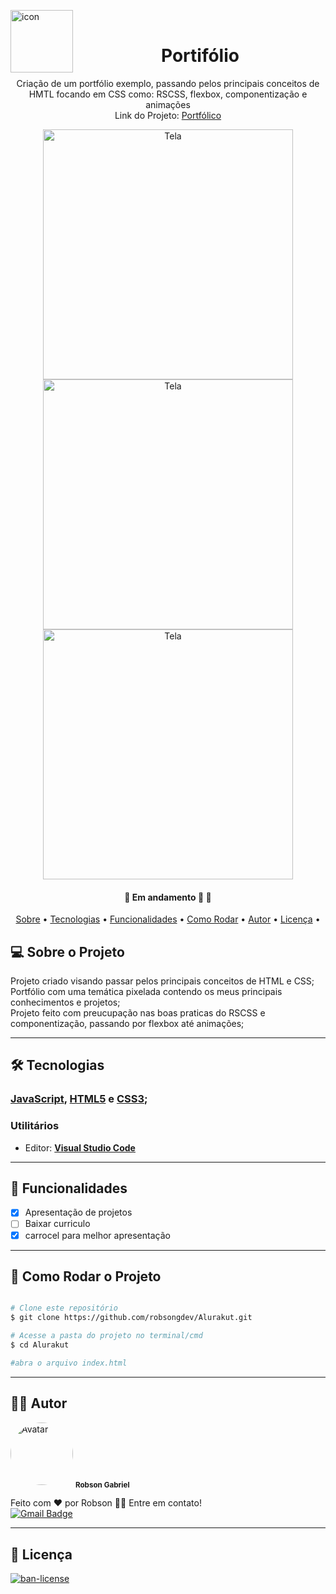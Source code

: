 <img alt="icon" title="#icon" src="https://i.imgur.com/O14s0Df.png" width="100px" align = "left"> <br>
<h1 align="center"> Portifólio </h1>

<p align="center"> 
  Criação de um portfólio exemplo, passando pelos principais conceitos de HMTL focando em CSS como: RSCSS, flexbox, componentização e animações
  <br/>
  Link do Projeto: <a href="https://robsongdev.github.io/portifolio/" >Portfólico</a>
</p>


<p align="center">
  <img alt="Tela" title="#Tela" src="https://imgur.com/UJjmdz1.png" width="400px">

  <img alt="Tela" title="#Tela" src="https://imgur.com/pmyEkJl.png" width="400px">
  
  <img alt="Tela" title="#Tela" src="https://imgur.com/nW8cTL1.png" width="400px">
</p>


<h4 align="center"> 
	🚧  Em andamento 🚀 🚧
</h4>

<p align="center">
  <a href="#-sobre-o-projeto">Sobre</a> •
  <a href="#-tecnologias">Tecnologias</a> •
  <a href="#-funcionalidades">Funcionalidades</a> •
  <a href="#-como-rodar-o-projeto">Como Rodar</a> •
  <a href="#-autor">Autor</a> •
  <a href="#-licença">Licença</a> •
  
</p>


## 💻 Sobre o Projeto

  Projeto criado visando passar pelos principais conceitos de HTML e CSS;<br/>
  Portfólio com uma temática pixelada contendo os meus principais conhecimentos e projetos;<br/>
  Projeto feito com preucupação nas boas praticas do RSCSS e componentização, passando por flexbox até animações;<br/>
  
  
---

## 🛠 Tecnologias

### [JavaScript](https://www.javascript.com/), [HTML5](https://developer.mozilla.org/pt-BR/docs/Web/HTML) e [CSS3](https://developer.mozilla.org/pt-BR/docs/Web/CSS);
  

### **Utilitários**

-   Editor:  **[Visual Studio Code](https://code.visualstudio.com/)**
---

## 📝 Funcionalidades

- [x] Apresentação de projetos
- [ ] Baixar curriculo
- [x] carrocel para melhor apresentação
---

## 🎲 Como Rodar o Projeto


```bash

# Clone este repositório
$ git clone https://github.com/robsongdev/Alurakut.git

# Acesse a pasta do projeto no terminal/cmd
$ cd Alurakut

#abra o arquivo index.html
```
---

## 👨‍💻 Autor

<img style = "border-radius: 50%;" src = "https://avatars.githubusercontent.com/u/61766294?s=460&u=63adaa91f7c8f4a54950026f5a69a44f35e97030&v=4" width = "100px;" alt = "Avatar" />
<sub> <b> Robson Gabriel</b> </sub>

Feito com ❤️ por Robson 👋🏽 Entre em contato!<br>
[![Gmail Badge](https://img.shields.io/badge/-robsong369@gmail.com-c14438?style=flat-square&logo=Gmail&logoColor=white&link=mailto:robsong369@gmail.com)](mailto:robsong369@gmail.com)


---
## 📝 Licença

<a href="./LICENSE">
  <img alt="ban-license" src="https://img.shields.io/apm/l/pack">
</a>
